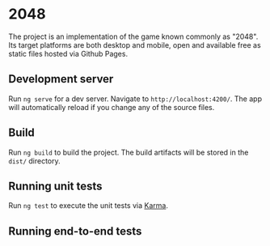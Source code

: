 # 2048

The project is an implementation of the game known commonly as "2048". Its target platforms are both desktop and mobile, open and available free as static files hosted via Github Pages.

## Development server

Run `ng serve` for a dev server. Navigate to `http://localhost:4200/`. The app will automatically reload if you change any of the source files.

## Build

Run `ng build` to build the project. The build artifacts will be stored in the `dist/` directory.

## Running unit tests

Run `ng test` to execute the unit tests via [Karma](https://karma-runner.github.io).

## Running end-to-end tests

<!-- Run `ng e2e` to execute the end-to-end tests via a platform of your choice. To use this command, you need to first add a package that implements end-to-end testing capabilities. -->